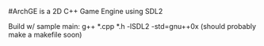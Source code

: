 #ArchGE is a 2D C++ Game Engine using SDL2


Build w/ sample main:
g++ *.cpp *.h -lSDL2 -std=gnu++0x
(should probably make a makefile soon)
